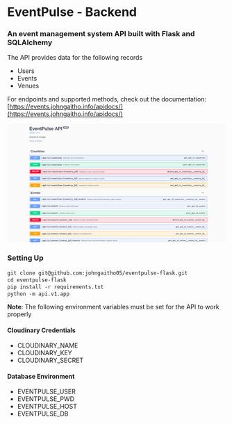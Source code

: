 # EventPulse - Backend
### An event management system API built with Flask and SQLAlchemy

The API provides data for the following records

- Users
- Events
- Venues

For endpoints and supported methods, check out the documentation: [https://events.johngaitho.info/apidocs/](https://events.johngaitho.info/apidocs/)

![Photo](static/eventpulse.png)

### Setting Up

```shell
git clone git@github.com:johngaitho05/eventpulse-flask.git
cd eventpulse-flask
pip install -r requirements.txt
python -m api.v1.app
```

**Note**: The following environment variables must be set for the API to work properly

#### Cloudinary Credentials
- CLOUDINARY_NAME
- CLOUDINARY_KEY
- CLOUDINARY_SECRET

#### Database Environment
- EVENTPULSE_USER
- EVENTPULSE_PWD
- EVENTPULSE_HOST
- EVENTPULSE_DB